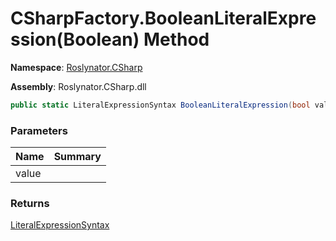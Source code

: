 # CSharpFactory\.BooleanLiteralExpression\(Boolean\) Method

**Namespace**: [Roslynator.CSharp](../../README.md)

**Assembly**: Roslynator\.CSharp\.dll

```csharp
public static LiteralExpressionSyntax BooleanLiteralExpression(bool value)
```

### Parameters

| Name | Summary |
| ---- | ------- |
| value | |

### Returns

[LiteralExpressionSyntax](https://docs.microsoft.com/en-us/dotnet/api/microsoft.codeanalysis.csharp.syntax.literalexpressionsyntax)

